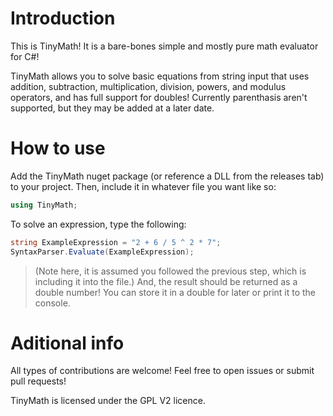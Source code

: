 ﻿# Introduction

This is TinyMath! It is a bare-bones simple and mostly pure math evaluator for C#!

TinyMath allows you to solve basic equations from string input that uses addition, subtraction, multiplication, division, powers, and modulus operators, and has full support for doubles!
Currently parenthasis aren't supported, but they may be added at a later date.

# How to use

Add the TinyMath nuget package (or reference a DLL from the releases tab) to your project. Then, include it in whatever file you want like so:
```cs
using TinyMath;
```
To solve an expression, type the following:
```cs
string ExampleExpression = "2 + 6 / 5 ^ 2 * 7";
SyntaxParser.Evaluate(ExampleExpression);
```
> (Note here, it is assumed you followed the previous step, which is including it into the file.)
And, the result should be returned as a double number! You can store it in a double for later or print it to the console.

# Aditional info

All types of contributions are welcome! Feel free to open issues or submit pull requests!

TinyMath is licensed under the GPL V2 licence.